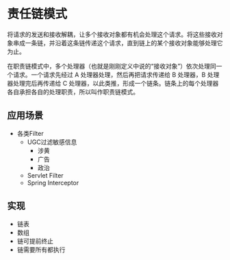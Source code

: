 # 责任链模式
将请求的发送和接收解耦，让多个接收对象都有机会处理这个请求。将这些接收对象串成一条链，并沿着这条链传递这个请求，直到链上的某个接收对象能够处理它为止。

在职责链模式中，多个处理器（也就是刚刚定义中说的“接收对象”）依次处理同一个请求。一个请求先经过 A 处理器处理，然后再把请求传递给 B 处理器，B 处理器处理完后再传递给 C 处理器，以此类推，形成一个链条。链条上的每个处理器各自承担各自的处理职责，所以叫作职责链模式。

## 应用场景
- 各类Filter
  - UGC过滤敏感信息
    - 涉黄
    - 广告
    - 政治
  - Servlet Filter
  - Spring Interceptor

## 实现
- 链表
- 数组
- 链可提前终止
- 链需要所有都执行
